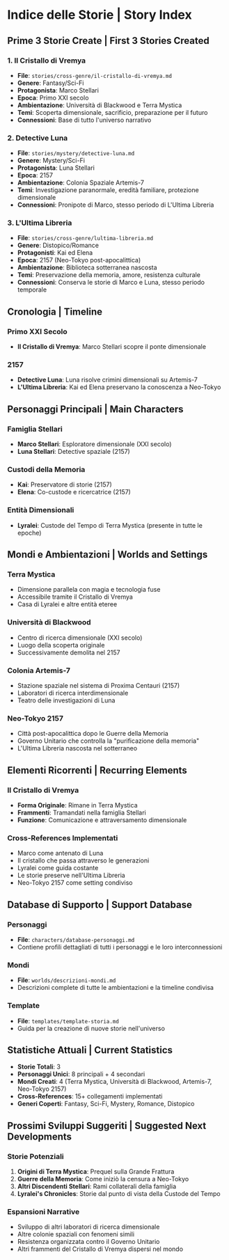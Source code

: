 # Indice delle Storie | Story Index

## Prime 3 Storie Create | First 3 Stories Created

### 1. Il Cristallo di Vremya
- **File**: `stories/cross-genre/il-cristallo-di-vremya.md`
- **Genere**: Fantasy/Sci-Fi
- **Protagonista**: Marco Stellari
- **Epoca**: Primo XXI secolo
- **Ambientazione**: Università di Blackwood e Terra Mystica
- **Temi**: Scoperta dimensionale, sacrificio, preparazione per il futuro
- **Connessioni**: Base di tutto l'universo narrativo

### 2. Detective Luna
- **File**: `stories/mystery/detective-luna.md`
- **Genere**: Mystery/Sci-Fi  
- **Protagonista**: Luna Stellari
- **Epoca**: 2157
- **Ambientazione**: Colonia Spaziale Artemis-7
- **Temi**: Investigazione paranormale, eredità familiare, protezione dimensionale
- **Connessioni**: Pronipote di Marco, stesso periodo di L'Ultima Libreria

### 3. L'Ultima Libreria
- **File**: `stories/cross-genre/lultima-libreria.md`
- **Genere**: Distopico/Romance
- **Protagonisti**: Kai ed Elena
- **Epoca**: 2157 (Neo-Tokyo post-apocalittica)
- **Ambientazione**: Biblioteca sotterranea nascosta
- **Temi**: Preservazione della memoria, amore, resistenza culturale
- **Connessioni**: Conserva le storie di Marco e Luna, stesso periodo temporale

## Cronologia | Timeline

### Primo XXI Secolo
- **Il Cristallo di Vremya**: Marco Stellari scopre il ponte dimensionale

### 2157
- **Detective Luna**: Luna risolve crimini dimensionali su Artemis-7
- **L'Ultima Libreria**: Kai ed Elena preservano la conoscenza a Neo-Tokyo

## Personaggi Principali | Main Characters

### Famiglia Stellari
- **Marco Stellari**: Esploratore dimensionale (XXI secolo)
- **Luna Stellari**: Detective spaziale (2157)

### Custodi della Memoria
- **Kai**: Preservatore di storie (2157)
- **Elena**: Co-custode e ricercatrice (2157)

### Entità Dimensionali
- **Lyralei**: Custode del Tempo di Terra Mystica (presente in tutte le epoche)

## Mondi e Ambientazioni | Worlds and Settings

### Terra Mystica
- Dimensione parallela con magia e tecnologia fuse
- Accessibile tramite il Cristallo di Vremya
- Casa di Lyralei e altre entità eteree

### Università di Blackwood
- Centro di ricerca dimensionale (XXI secolo)
- Luogo della scoperta originale
- Successivamente demolita nel 2157

### Colonia Artemis-7
- Stazione spaziale nel sistema di Proxima Centauri (2157)
- Laboratori di ricerca interdimensionale
- Teatro delle investigazioni di Luna

### Neo-Tokyo 2157
- Città post-apocalittica dopo le Guerre della Memoria
- Governo Unitario che controlla la "purificazione della memoria"
- L'Ultima Libreria nascosta nel sotterraneo

## Elementi Ricorrenti | Recurring Elements

### Il Cristallo di Vremya
- **Forma Originale**: Rimane in Terra Mystica
- **Frammenti**: Tramandati nella famiglia Stellari
- **Funzione**: Comunicazione e attraversamento dimensionale

### Cross-References Implementati
- Marco come antenato di Luna
- Il cristallo che passa attraverso le generazioni
- Lyralei come guida costante
- Le storie preserve nell'Ultima Libreria
- Neo-Tokyo 2157 come setting condiviso

## Database di Supporto | Support Database

### Personaggi
- **File**: `characters/database-personaggi.md`
- Contiene profili dettagliati di tutti i personaggi e le loro interconnessioni

### Mondi
- **File**: `worlds/descrizioni-mondi.md`
- Descrizioni complete di tutte le ambientazioni e la timeline condivisa

### Template
- **File**: `templates/template-storia.md`
- Guida per la creazione di nuove storie nell'universo

## Statistiche Attuali | Current Statistics

- **Storie Totali**: 3
- **Personaggi Unici**: 8 principali + 4 secondari
- **Mondi Creati**: 4 (Terra Mystica, Università di Blackwood, Artemis-7, Neo-Tokyo 2157)
- **Cross-References**: 15+ collegamenti implementati
- **Generi Coperti**: Fantasy, Sci-Fi, Mystery, Romance, Distopico

## Prossimi Sviluppi Suggeriti | Suggested Next Developments

### Storie Potenziali
1. **Origini di Terra Mystica**: Prequel sulla Grande Frattura
2. **Guerre della Memoria**: Come iniziò la censura a Neo-Tokyo
3. **Altri Discendenti Stellari**: Rami collaterali della famiglia
4. **Lyralei's Chronicles**: Storie dal punto di vista della Custode del Tempo

### Espansioni Narrative
- Sviluppo di altri laboratori di ricerca dimensionale
- Altre colonie spaziali con fenomeni simili
- Resistenza organizzata contro il Governo Unitario
- Altri frammenti del Cristallo di Vremya dispersi nel mondo